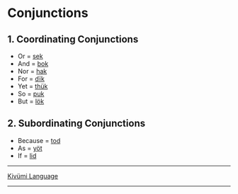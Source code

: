 # Conjunctions

## 1. Coordinating Conjunctions
- Or = [sek](./Kivümi%20Dictionary/sek.md)
- And = [bok](./Kivümi%20Dictionary/bok.md)
- Nor = [hak](./Kivümi%20Dictionary/hak.md)
- For = [dïk](./Kivümi%20Dictionary/dïk.md)
- Yet = [thük](./Kivümi%20Dictionary/thük.md)
- So = [puk](./Kivümi%20Dictionary/puk.md)
- But = [lök](./Kivümi%20Dictionary/lök.md)

## 2. Subordinating Conjunctions

- Because = [tod](./Kivümi%20Dictionary/tod.md)
- As = [yöt](./Kivümi%20Dictionary/yöt.md)
- If = [lid](./Kivümi%20Dictionary/lid.md)

---

[Kivümi Language](README.md)

---